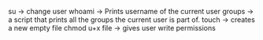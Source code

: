 su -> change user
whoami -> Prints username of the current user
groups -> a script that prints all the groups the current user is part of.
touch -> creates a new empty file
chmod u+x file ->  gives user write permissions
